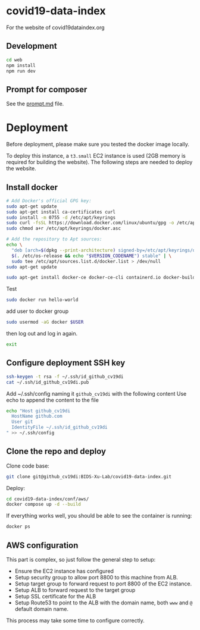 # covid19-data-index
For the website of covid19dataindex.org

## Development

```bash
cd web
npm install
npm run dev
```
## Prompt for composer

See the [prompt.md](prompt.md) file.

# Deployment

Before deployment, please make sure you tested the docker image locally.

To deploy this instance, a `t3.small` EC2 instance is used (2GB memory is required for building the website). The following steps are needed to deploy the website.

## Install docker

```bash
# Add Docker's official GPG key:
sudo apt-get update
sudo apt-get install ca-certificates curl
sudo install -m 0755 -d /etc/apt/keyrings
sudo curl -fsSL https://download.docker.com/linux/ubuntu/gpg -o /etc/apt/keyrings/docker.asc
sudo chmod a+r /etc/apt/keyrings/docker.asc

# Add the repository to Apt sources:
echo \
  "deb [arch=$(dpkg --print-architecture) signed-by=/etc/apt/keyrings/docker.asc] https://download.docker.com/linux/ubuntu \
  $(. /etc/os-release && echo "$VERSION_CODENAME") stable" | \
  sudo tee /etc/apt/sources.list.d/docker.list > /dev/null
sudo apt-get update
```

```bash
sudo apt-get install docker-ce docker-ce-cli containerd.io docker-buildx-plugin docker-compose-plugin
```

Test

```bash
sudo docker run hello-world
```

add user to docker group

```bash
sudo usermod -aG docker $USER
```

then log out and log in again.
```bash
exit
```

## Configure deployment SSH key

```bash
ssh-keygen -t rsa -f ~/.ssh/id_github_cv19di
cat ~/.ssh/id_github_cv19di.pub
```

Add ~/.ssh/config naming it `github_cv19di` with the following content
Use echo to append the content to the file

```bash
echo "Host github_cv19di
  HostName github.com
  User git
  IdentityFile ~/.ssh/id_github_cv19di
" >> ~/.ssh/config
```

## Clone the repo and deploy

Clone code base:

```bash
git clone git@github_cv19di:BIDS-Xu-Lab/covid19-data-index.git
```

Deploy:

```bash
cd covid19-data-index/conf/aws/
docker compose up -d --build
```

If everything works well, you should be able to see the container is running:

```bash
docker ps
```

## AWS configuration

This part is complex, so just follow the general step to setup:

- Ensure the EC2 instance has configured
- Setup security group to allow port 8800 to this machine from ALB.
- Setup target group to forward request to port 8800 of the EC2 instance.
- Setup ALB to forward request to the target group
- Setup SSL certificate for the ALB
- Setup Route53 to point to the ALB with the domain name, both `www` and `@` default domain name.

This process may take some time to configure correctly.